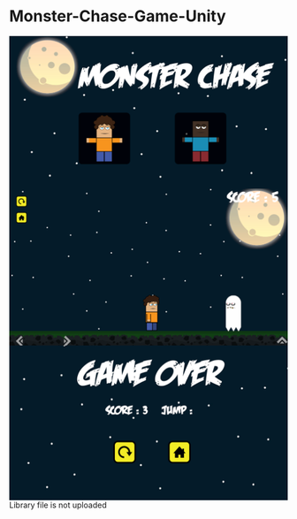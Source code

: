 # Monster-Chase-Game-Unity
<img align="left" alt="bilgehangecici | Instagram" src="/image/Screenshot (170).png" />


----------------------------------------------------------------------------------------
<img align="left" alt="bilgehangecici | Instagram" src="/image/Screenshot (167).png" />


----------------------------------------------------------------------------------------
<img align="left" alt="bilgehangecici | Instagram" src="/image/Screenshot (169).png" />


----------------------------------------------------------------------------------------
Library file is not uploaded
